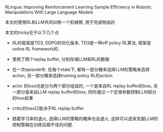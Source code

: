 RLingua: Improving Reinforcement Learning Sample Efficiency in Robotic Manipulations With Large Language Models

本文的使用RL和LLM共同训练一个机械臂, 用于完成物品的

本文的tricky在于以下几个点

- RL的框架是TD3, DDPG的优化版本, TD3是一种off policy RL算法, 框架是online RL framework的. 

- 使用了两个replay buffer, 分别存储LLM和RL的数据
- 在一次episode中, 在每个state下, 都有一部分概率选择LLM的策略来选择action, 另一部分概率选择training policy RL的action. 
- actor 的loss也是分为两个部分组成的, 一个是来自RL replay buffer的loss, 另一部分是来自LLM replay buffer的loss, 同时通过一个定值参数控制LLM部分的loss权重
- critic的loss只取决于RL replay buffer.

- 随着学习率的退火, 选择LLM的策略的概率也会退火, 这样可以逐渐克服LLM的控制策略在训练后期不佳的问题.

